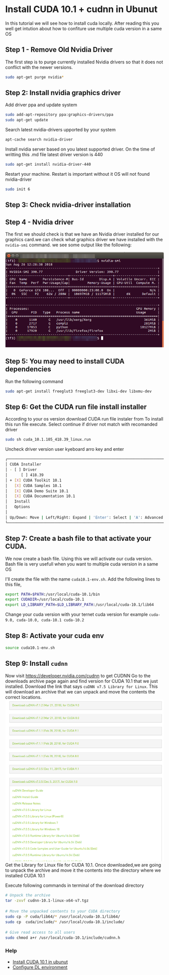 # Install CUDA 10.1 + cudnn in Ubunut 
In this tutorial we will see how to install cuda locally. After reading this you well get intution about how to confiture use multiple cuda version in a same OS

## Step 1 - Remove Old Nvidia Driver
The first step is to purge currently installed Nvidia drivers so that it does not conflict with the newer versions.
```bash
sudo apt-get purge nvidia*
```

## Step 2: Install nvidia graphics driver
Add driver ppa and update system
```bash
sudo add-apt-repository ppa:graphics-drivers/ppa
sudo apt-get update
```
Search latest nvidia-drivers upported by your system
```bash
apt-cache search nvidia-driver
```
Install nvidia server based on you latest supported driver. On the time of writting this .md file latest driver version is
440
```bash
sudo apt-get install nvidia-driver-440
```
Restart your machine. Restart is important without it OS will not found nvidia-driver
```bash
sudo init 6
```

## Step 3: Check nvidia-driver installation

## Step 4 - Nvidia driver
The first we should check is that we have an Nvidia driver installed for our graphics card.we can check what graphics driver we have installed with the `nvidia-smi` command. we see some output like the following:

![](https://github.com/lab-semantics/Quick-Configuration/blob/master/img/nvidia-driver-test.png)

## Step 5: You may need to install CUDA dependencies
Run the following command
```bash
sudo apt-get install freeglut3 freeglut3-dev libxi-dev libxmu-dev
```

## Step 6: Get the CUDA run file install installer
According to your os version download CUDA run file instaler from []() 
To install this run file execute. Select continue if driver not match with recomanded driver
```bash
sudo sh cuda_10.1.105_418.39_linux.run
```
Uncheck driver version user kyeboard arro key and enter
```bash
┌──────────────────────────────────────────────────────────────────────────────┐
│ CUDA Installer                                                               │
│ - [ ] Driver                                                                 │
│      [ ] 418.39                                                              │
│ + [X] CUDA Toolkit 10.1                                                      │
│   [X] CUDA Samples 10.1                                                      │
│   [X] CUDA Demo Suite 10.1                                                   │
│   [X] CUDA Documentation 10.1                                                │
│   Install                                                                    │
│   Options                                                                    │
│                                                                              │
│ Up/Down: Move | Left/Right: Expand | 'Enter': Select | 'A': Advanced options │
└──────────────────────────────────────────────────────────────────────────────┘
```
## Step 7: Create a bash file to that activate your CUDA.
We now create a bash file. Using this we will activate our cuda version. Bash file is very usefull when you want to multiple cuda version in a same OS

I'll create the file with the name `cuda10.1-env.sh`. Add the following lines to this file,

```bash
export PATH=$PATH:/usr/local/cuda-10.1/bin
export CUDADIR=/usr/local/cuda-10.1
export LD_LIBRARY_PATH=$LD_LIBRARY_PATH:/usr/local/cuda-10.1/lib64
```
Change your cuda version with your ternet cuda version for example `cuda-9.0, cuda-10.0, cuda-10.1 cuda-10.2`

## Step 8: Activate your cuda env
```bash
source cuda10.1-env.sh
```

## Step 9: Install `cudnn` 

Now visit https://developer.nvidia.com/cudnn to get CUDNN Go to the downloads archive page again and find version for CUDA 10.1 that we just installed. Download the link that says `cuDNN v7.5 Library for Linux`. This will download an archive that we can unpack and move the contents the correct locations.
![](https://github.com/lab-semantics/Quick-Configuration/blob/master/img/cudnn.png)
Get the Library for Linux file for CUDA 10.1. Once downloaded,we are going to unpack the archive and move it the contents into the directory where we installed CUDA 10.1

Execute following commands in terminal of the download directory
```bash
# Unpack the archive
tar -zxvf cudnn-10.1-linux-x64-v7.tgz

# Move the unpacked contents to your CUDA directory
sudo cp -P cuda/lib64/* /usr/local/cuda-10.1/lib64/
sudo cp  cuda/include/* /usr/local/cuda-10.1/include/

# Give read access to all users
sudo chmod a+r /usr/local/cuda-10.1/include/cudnn.h
```

### Help
- [Install CUDA 10.1 in ubunut](https://www.pugetsystems.com/labs/hpc/How-To-Install-CUDA-10-1-on-Ubuntu-19-04-1405/)
- [Configure DL environment](https://github.com/menon92/Deep-Learning-Guide/blob/master/configuration/configure-deep-learning-environment-for-gpu-machine.md)
